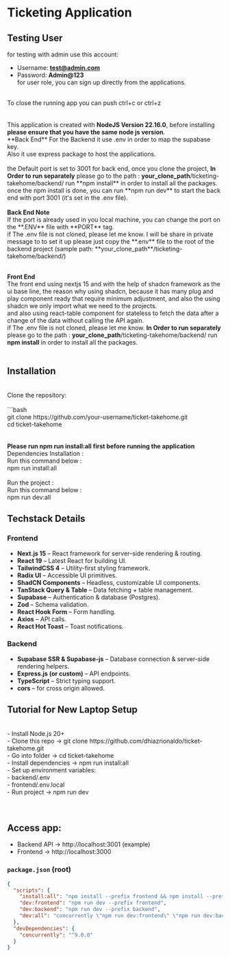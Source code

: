 <h1>Ticketing Application</h1>


## Testing User 
for testing with admin use this account:<br>
- Username: **test@admin.com**
- Password: **Admin@123**<br>
for user role, you can sign up directly from the applications.<br>
<br>
To close the running app you can push ctrl+c or ctrl+z <br>
<br>
<br>
This application is created with <strong>NodeJS Version 22.16.0</strong>, before installing <strong>please ensure that you have the same node js version</strong>. <br>
**Back End**
For the Backend it use .env in order to map the supabase key.<br>
Also it use express package to host the applications. <br>
<br>
the Default port is set to 3001 for back end, once you clone the project, <strong>In Order to run separately</strong> please go to the path : <strong>your_clone_path</strong>/ticketing-takehome/backend/ run **npm install** in order to install all the packages.<br>
once the npm install is done, you can run **npm run dev** to start the back end with port 3001 (it's set in the .env file). <br>
<br>
<strong>Back End Note</strong><br>
If the port is already used in you local machine, you can change the port on the **.ENV** file with **PORT** tag.<br>
if The .env file is not cloned, please let me know. I will be share in private message to to set it up please just copy the **.env** file to the root of the backend project (sample path: **your_clone_path**/ticketing-takehome/backend/)

<br>
<br>

**Front End** <br>
The front end using nextjs 15 and with the help of shadcn framework as the ui base line, the reason why using shadcn, because it has many plug and play component ready that require minimum adjustment, and also the using shadcn we only import what we need to the projects.<br>
and also using react-table component for stateless to fetch the data after a change of the data without calling the API again.<br>
if The .env file is not cloned, please let me know. 
<strong>In Order to run separately</strong> please go to the path : <strong>your_clone_path</strong>/ticketing-takehome/backend/ run **npm install** in order to install all the packages.<br>
<br>
## Installation
<br>
Clone the repository:<br>
<br>
```bash<br>
git clone https://github.com/your-username/ticket-takehome.git<br>
cd ticket-takehome<br>
<br>
<br>
<strong>Please run npm run install:all first before running the application</strong>
Dependencies Installation :<br>
Run this command below :<br>
npm run install:all<br>
<br>
Run the project :<br>
Run this command below :<br>
npm run dev:all<br>

## Techstack Details 
### Frontend
- **Next.js 15** – React framework for server-side rendering & routing.
- **React 19** – Latest React for building UI.
- **TailwindCSS 4** – Utility-first styling framework.
- **Radix UI** – Accessible UI primitives.
- **ShadCN Components** – Headless, customizable UI components.
- **TanStack Query & Table** – Data fetching + table management.
- **Supabase** – Authentication & database (Postgres).
- **Zod** – Schema validation.
- **React Hook Form** – Form handling.
- **Axios** – API calls.
- **React Hot Toast** – Toast notifications.

### Backend
- **Supabase SSR & Supabase-js** – Database connection & server-side rendering helpers.
- **Express.js (or custom)** – API endpoints.
- **TypeScript** – Strict typing support.
- **cors** – for cross origin allowed.


## Tutorial for New Laptop Setup
<br>
- Install Node.js 20+<br>
- Clone this repo → git clone https://github.com/dhiazrionaldo/ticket-takehome.git<br>
- Go into folder → cd ticket-takehome<br>
- Install dependencies → npm run install:all<br>
- Set up environment variables:<br>
- backend/.env<br>
- frontend/.env.local<br>
- Run project → npm run dev<br>
<br>
<br>

## Access app:
- Backend API → http://localhost:3001 (example)<br>
- Frontend → http://localhost:3000<br>

###  `package.json` (root)
```json
{
  "scripts": {
    "install:all": "npm install --prefix frontend && npm install --prefix backend",
    "dev:frontend": "npm run dev --prefix frontend",
    "dev:backend": "npm run dev --prefix backend",
    "dev:all": "concurrently \"npm run dev:frontend\" \"npm run dev:backend\""
  },
  "devDependencies": {
    "concurrently": "^9.0.0"
  }
}
